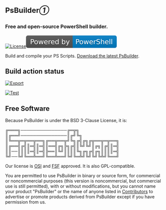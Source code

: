 # <sub>PsBuilder*①*</sub><br /><sub><sub><sub>Free and open-source PowerShell builder.</sub></sub></sub>
[![License](https://img.shields.io/badge/License-BSD_3--Clause-blue.svg)](LICENSE)[![PowerShell](https://github.com/psbuilder/psbuilder/raw/main/Powered%20by-PowerShell-blue.svg)](https://github.com/powershell)

Build and compile your PS Scripts. [Download the latest PsBuilder](https://github.com/psbuilder/psbuilder/releases/download/1.0/PsBuilder.ps1).
## Build action status
[![Export](https://github.com/psbuilder/psbuilder/actions/workflows/exporter.yml/badge.svg)](https://github.com/psbuilder/psbuilder/actions/workflows/exporter.yml)

[![Test](https://github.com/psbuilder/psbuilder/actions/workflows/scripttest.yml/badge.svg)](https://github.com/psbuilder/psbuilder/actions/workflows/scripttest.yml)

## Free Software
Because PsBuilder is under the BSD 3-Clause License, it is:

╔═══╗───────────────╔═╦╗
<br>
║╔══╝───────────────║╔╝╚╗
<br>
║╚══╦═╦══╦══╗╔══╦══╦╝╚╗╔╣╔╗╔╦══╦═╦══╗
<br>
║╔══╣╔╣║═╣║═╣║══╣╔╗╠╗╔╣║╚╝╚╝║╔╗║╔╣║═╣
<br>
║║──║║║║═╣║═╣╠══║╚╝║║║║╚╗╔╗╔╣╔╗║║║║═╣
<br>
╚╝──╚╝╚══╩══╝╚══╩══╝╚╝╚═╩╝╚╝╚╝╚╩╝╚══╝

Our license is [OSI](https://opensource.org/licenses/BSD-3-Clause) and [FSF](https://gnu.org/licenses/license-list.en.html#ModifiedBSD) approved. It is also GPL-compatible.

You are permitted to use PsBuilder in binary or source form, for commercial or noncommercial purposes (this version is noncommercial, but commercial use is still permitted), with or without modifications, but you cannot name your product
"PsBuilder" or the name of anyone listed in [Contributors](https://github.com/psbuilder/psbuilder/contributors) to advertise or promote products derived from PsBuilder except if you have permission from us.
